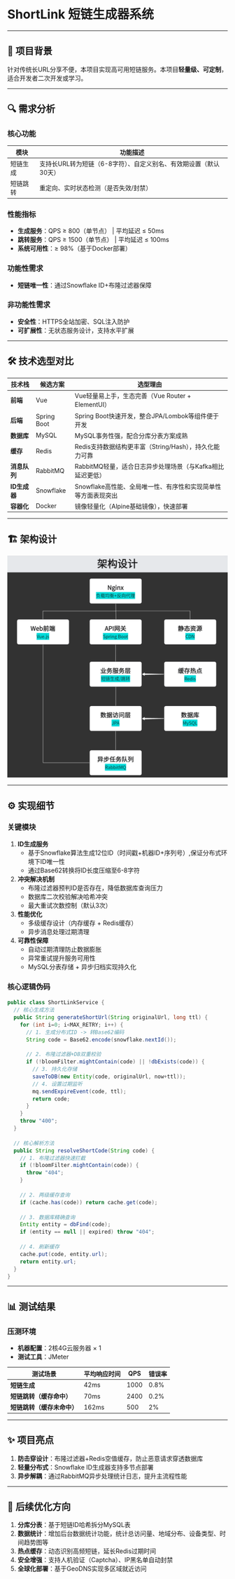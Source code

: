 # ShortLink 短链生成器系统

---

## 📖 项目背景
针对传统长URL分享不便，本项目实现高可用短链服务。本项目**轻量级、可定制**，适合开发者二次开发或学习。

---

## 🔍 需求分析
### 核心功能
| 模块           | 功能描述                                 |
|----------------|--------------------------------------|
| 短链生成       | 支持长URL转为短链（6-8字符）、自定义别名、有效期设置（默认30天） |
| 短链跳转       | 重定向、实时状态检测（是否失效/封禁）                  |

### 性能指标
- **生成服务**：QPS ≥ 800（单节点） | 平均延迟 ≤ 50ms
- **跳转服务**：QPS ≥ 1500（单节点） | 平均延迟 ≤ 100ms
- **系统可用性**：≥ 98%（基于Docker部署）

### 功能性需求
- **短链唯一性**：通过Snowflake ID+布隆过滤器保障

### 非功能性需求
- **安全性**：HTTPS全站加密、SQL注入防护
- **可扩展性**：无状态服务设计，支持水平扩展

---

## 🛠 技术选型对比
| 技术栈          | 候选方案            | 选型理由                                  |
|----------------|-----------------|---------------------------------------|
| **前端**       | Vue             | Vue轻量易上手，生态完善（Vue Router + ElementUI） |
| **后端**       | Spring Boot     | Spring Boot快速开发，整合JPA/Lombok等组件便于开发   |
| **数据库**     | MySQL | MySQL事务性强，配合分库分表方案成熟                  |
| **缓存**       | Redis | Redis支持数据结构更丰富（String/Hash），持久化能力可靠   |
| **消息队列**   | RabbitMQ   | RabbitMQ轻量，适合日志异步处理场景（与Kafka相比延迟更低）   |
| **ID生成器**   | Snowflake  | Snowflake高性能、全局唯一性、有序性和实现简单性等方面表现突出   |
| **容器化**     | Docker          | 镜像轻量化（Alpine基础镜像），快速部署                |

---

## 🏗 架构设计
<img src=".\架构设计图.PNG">

---

## ⚙️ 实现细节
### 关键模块
1. **ID生成服务**
   - 基于Snowflake算法生成12位ID（时间戳+机器ID+序列号）,保证分布式环境下ID唯一性
   - 通过Base62转换将ID长度压缩至6-8字符
2. **冲突解决机制**
   - 布隆过滤器预判ID是否存在，降低数据库查询压力
   - 数据库二次校验解决哈希冲突
   - 最大重试次数控制（默认3次）
3. **性能优化**
   - 多级缓存设计（内存缓存 + Redis缓存）
   - 异步消息处理过期清理
4. **可靠性保障**
   - 自动过期清理防止数据膨胀
   - 异常重试提升服务可用性
   - MySQL分表存储 + 异步归档实现持久化

### **核心逻辑伪码**
```java
public class ShortLinkService {
  // 核心生成方法
  public String generateShortUrl(String originalUrl, long ttl) {
    for (int i=0; i<MAX_RETRY; i++) {
      // 1. 生成分布式ID -> 转Base62编码
      String code = Base62.encode(snowflake.nextId());

      // 2. 布隆过滤器+DB双重校验
      if (!bloomFilter.mightContain(code) || !dbExists(code)) {
        // 3. 持久化存储
        saveToDB(new Entity(code, originalUrl, now+ttl));
        // 4. 设置过期监听
        mq.sendExpireEvent(code, ttl);
        return code;
      }
    }
    throw "400";
  }

  // 核心解析方法
  public String resolveShortCode(String code) {
    // 1. 布隆过滤器快速拦截
    if (!bloomFilter.mightContain(code)) {
      throw "404";
    }

    // 2. 两级缓存查询
    if (cache.has(code)) return cache.get(code);

    // 3. 数据库精确查询
    Entity entity = dbFind(code);
    if (entity == null || expired) throw "404";

    // 4. 刷新缓存
    cache.put(code, entity.url);
    return entity.url;
  }
}
```

---

## 📊 测试结果
### 压测环境
- **机器配置**：2核4G云服务器 × 1
- **测试工具**：JMeter 

| 测试场景            | 平均响应时间 | QPS  | 错误率  |
|-----------------|--------|------|------|
| **短链生成**        | 42ms   | 1000 | 0.8% |
| **短链跳转（缓存命中）**  | 70ms   | 2400 | 0.2% |
| **短链跳转（缓存未命中）** | 162ms  | 500  | 2%   |



---

## ✨ 项目亮点
1. **防击穿设计**：布隆过滤器+Redis空值缓存，防止恶意请求穿透数据库
2. **轻量分布式**：Snowflake ID生成器支持多节点部署
3. **异步解耦**：通过RabbitMQ异步处理统计日志，提升主流程性能

---

## 🚀 后续优化方向
1. **分库分表**：基于短链ID哈希拆分MySQL表
2. **数据统计**：增加后台数据统计功能，统计总访问量、地域分布、设备类型、时间趋势图等
3. **热点缓存**：动态识别高频短链，延长Redis过期时间
4. **安全增强**：支持人机验证（Captcha）、IP黑名单自动封禁
5. **全球化部署**：基于GeoDNS实现多区域就近访问

